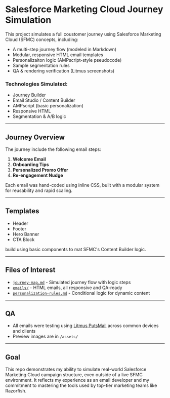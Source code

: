 # Salesforce Marketing Cloud Journey Simulation 

This project simulates a full coustomer journey using Salesforce Marketing Cloud (SFMC) concepts, including:
- A multi-step journey flow (modeled in Markdown)
- Modular, responsive HTML email templates
- Personalizaiton logic (AMPscript-style pseudocode)
- Sample segmentation rules
- QA & rendering verification (Litmus screenshots)

### Technologies Simulated: 
- Journey Builder
- Email Studio / Content Builder
- AMPscript (basic personalization)
- Responsive HTML
- Segmentation & A/B logic

---

## Journey Overview

The journey include the following email steps: 

1. **Welcome Email**
2. **Onboarding Tips**
3. **Personalized Promo Offer**
4. **Re-engagement Nudge**

Each email was hand-coded using inline CSS, built with a modular system for reusability and rapid scaling.

---

## Templates
- Header
- Footer
- Hero Banner
- CTA Block

build using basic components to mat SFMC's Content Builder logic.

---

## Files of Interest

- [`journey-map.md`](docs/journey-map.md) - Simulated journey flow with logic steps
- [`emails/`](emails/) - HTML emails, all responsive and QA-ready
- [`personalization-rules.md`](docs/personalization-rules.md) - Conditional logic for dynamic content

---

## QA 

- All emails were testing using [Litmus PutsMail](https://putsmail.com/) across common devices and clients 
- Preview images are in `/assets/`

---

## Goal

This repo demonstrates my ability to simulate real-world Salesforce Marketing Cloud campaign structure, even outside of a live SFMC environment. It reflects my experience as an email developer and my commitment to mastering the tools used by top-tier marketing teams like Razorfish.